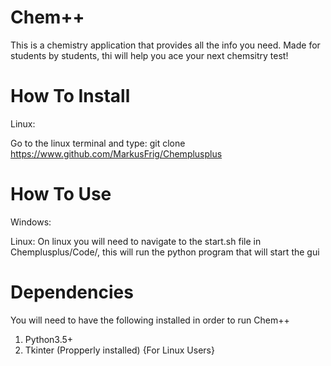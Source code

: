 # Chem++
This is a chemistry application that provides all the info you need. Made for students by students, thi will help you ace your next chemsitry test!

# How To Install
Linux:

Go to the linux terminal and type:
git clone https://www.github.com/MarkusFrig/Chemplusplus

# How To Use
Windows:

Linux:
On linux you will need to navigate to the start.sh file in Chemplusplus/Code/, this will run the python program that will start the gui 

# Dependencies
You will need to have the following installed in order to run Chem++
1. Python3.5+
2. Tkinter (Propperly installed) {For Linux Users}
